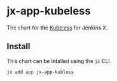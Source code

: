 # jx-app-kubeless

The chart for the [Kubeless](https://kubeless.io/) for Jenkins X.

## Install

This chart can be intalled using the `jx` CLI.

```shell
jx add app jx-app-kubless
```
